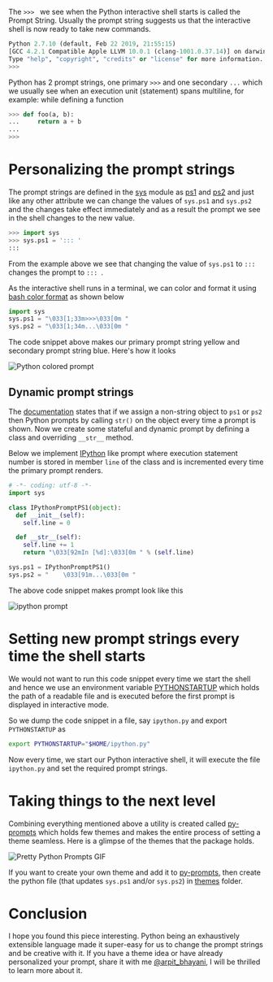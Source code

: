 The `>>> ` we see when the Python interactive shell starts is called the Prompt String. Usually the prompt string suggests us that the interactive shell is now ready to take new commands.

```py
Python 2.7.10 (default, Feb 22 2019, 21:55:15)
[GCC 4.2.1 Compatible Apple LLVM 10.0.1 (clang-1001.0.37.14)] on darwin
Type "help", "copyright", "credits" or "license" for more information.
>>>
```

Python has 2 prompt strings, one primary `>>>` and one secondary `...` which we usually see when an execution unit (statement) spans multiline, for example: while defining a function

```py
>>> def foo(a, b):
...     return a + b
...
>>>
```

# Personalizing the prompt strings
The prompt strings are defined in the [sys](https://docs.python.org/3/library/sys.html) module as [ps1](https://docs.python.org/3/library/sys.html#sys.ps1) and [ps2](https://docs.python.org/3/library/sys.html#sys.ps2) and just like any other attribute we can change the values of `sys.ps1` and `sys.ps2` and the changes take effect immediately and as a result the prompt we see in the shell changes to the new value.

```py
>>> import sys
>>> sys.ps1 = '::: '
:::
```

From the example above we see that changing the value of `sys.ps1` to `::: ` changes the prompt to `::: `.

As the interactive shell runs in a terminal, we can color and format it using [bash color format](https://misc.flogisoft.com/bash/tip_colors_and_formatting) as shown below

```py
import sys
sys.ps1 = "\033[1;33m>>>\033[0m "
sys.ps2 = "\033[1;34m...\033[0m "
```

The code snippet above makes our primary prompt string yellow and secondary prompt string blue. Here's how it looks

![Python colored prompt](https://user-images.githubusercontent.com/4745789/74897098-03be9480-53bc-11ea-8395-7b3bbb1814dd.png)

## Dynamic prompt strings

The [documentation](https://docs.python.org/3/library/sys.html#sys.ps2) states that if we assign a non-string object to `ps1` or `ps2` then Python prompts by calling `str()` on the object every time a prompt is shown. Now we create some stateful and dynamic prompt by defining a class and overriding `__str__` method.

Below we implement [IPython](https://ipython.org/) like prompt where execution statement number is stored in member `line` of the class and is incremented every time the primary prompt renders.

```py
# -*- coding: utf-8 -*-
import sys

class IPythonPromptPS1(object):
  def __init__(self):
    self.line = 0

  def __str__(self):
    self.line += 1
    return "\033[92mIn [%d]:\033[0m " % (self.line)

sys.ps1 = IPythonPromptPS1()
sys.ps2 = "    \033[91m...\033[0m "
```

The above code snippet makes prompt look like this

![ipython prompt](https://user-images.githubusercontent.com/4745789/74897125-18029180-53bc-11ea-86e6-9d0ca6753fb9.png)

# Setting new prompt strings every time the shell starts
We would not want to run this code snippet every time we start the shell and hence we use an environment variable [PYTHONSTARTUP](https://docs.python.org/3/using/cmdline.html#envvar-PYTHONSTARTUP) which holds the path of a readable file and is executed before the first prompt is displayed in interactive mode.

So we dump the code snippet in a file, say `ipython.py` and export `PYTHONSTARTUP` as

```sh
export PYTHONSTARTUP="$HOME/ipython.py"
```

Now every time, we start our Python interactive shell, it will execute the file `ipython.py` and set the required prompt strings.

# Taking things to the next level
Combining everything mentioned above a utility is created called [py-prompts](https://github.com/arpitbbhayani/py-prompts) which holds few themes and makes the entire process of setting a theme seamless. Here is a glimpse of the themes that the package holds.

![Pretty Python Prompts GIF](https://user-images.githubusercontent.com/4745789/74897216-539d5b80-53bc-11ea-8cdd-91177b6553b5.gif)

If you want to create your own theme and add it to [py-prompts](https://github.com/arpitbbhayani/py-prompts), then create the python file (that updates `sys.ps1` and/or `sys.ps2`) in [themes](https://github.com/arpitbbhayani/py-prompts/tree/master/themes) folder.

# Conclusion
I hope you found this piece interesting. Python being an exhaustively extensible language made it super-easy for us to change the prompt strings and be creative with it. If you have a theme idea or have already personalized your prompt, share it with me [@arpit_bhayani](https://twitter.com/arpit_bhayani), I will be thrilled to learn more about it.
